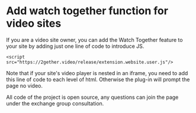 # Add watch together function for video sites

If you are a video site owner, you can add the Watch Together feature to your site by adding just one line of code to introduce JS.


`<script src="https://2gether.video/release/extension.website.user.js"/>`

Note that if your site's video player is nested in an iframe, you need to add this line of code to each level of html. Otherwise the plug-in will prompt the page no video.

All code of the project is open source, any questions can join the page under the exchange group consultation.
